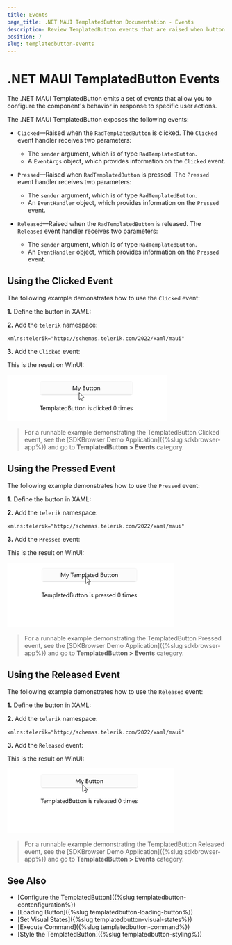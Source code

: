```yaml
---
title: Events
page_title: .NET MAUI TemplatedButton Documentation - Events
description: Review TemplatedButton events that are raised when button is pressed, clicked, released and toggle state changes. 
position: 7
slug: templatedbutton-events
---
```


# .NET MAUI TemplatedButton Events

The .NET MAUI TemplatedButton emits a set of events that allow you to configure the component's behavior in response to specific user actions.

The .NET MAUI TemplatedButton exposes the following events:

* `Clicked`&mdash;Raised when the `RadTemplatedButton` is clicked. The `Clicked` event handler receives two parameters:
	* The `sender` argument, which is of type `RadTemplatedButton`.
	* A `EventArgs` object, which provides information on the `Clicked` event.

* `Pressed`&mdash;Raised when `RadTemplatedButton` is pressed. The `Pressed` event handler receives two parameters:
	* The `sender` argument, which is of type `RadTemplatedButton`.
	* An `EventHandler` object, which provides information on the `Pressed` event.

* `Released`&mdash;Raised when the `RadTemplatedButton` is released. The `Released` event handler receives two parameters:
	* The `sender` argument, which is of type `RadTemplatedButton`.
	* An `EventHandler` object, which provides information on the `Pressed` event.

## Using the Clicked Event

The following example demonstrates how to use the `Clicked` event:

**1.** Define the button in XAML:

<snippet id='templatedbutton-event-clicked' />

**2.** Add the `telerik` namespace:

```XAML
xmlns:telerik="http://schemas.telerik.com/2022/xaml/maui"
```

**3.** Add the `Clicked` event:

<snippet id='templatedbutton-clicked-event' />

This is the result on WinUI:

![.NET MAUI TemplatedButton Clicked Event](images/templatedbutton-clicked-event.gif "TemplatedButton for .NET MAUI")

> For a runnable example demonstrating the TemplatedButton Clicked event, see the [SDKBrowser Demo Application]({%slug sdkbrowser-app%}) and go to **TemplatedButton > Events** category.

## Using the Pressed Event

The following example demonstrates how to use the `Pressed` event:

**1.** Define the button in XAML:

<snippet id='templatedbutton-event-pressed' />

**2.** Add the `telerik` namespace:

```XAML
xmlns:telerik="http://schemas.telerik.com/2022/xaml/maui"
```

**3.** Add the `Pressed` event:

<snippet id='templatedbutton-pressed-event' />

This is the result on WinUI:

![.NET MAUI TemplatedButton Pressed Event](images/templatedbutton-pressed-event.gif "TemplatedButton for .NET MAUI")

> For a runnable example demonstrating the TemplatedButton Pressed event, see the [SDKBrowser Demo Application]({%slug sdkbrowser-app%}) and go to **TemplatedButton > Events** category.

## Using the Released Event

The following example demonstrates how to use the `Released` event:

**1.** Define the button in XAML:

<snippet id='templatedbutton-event-released' />

**2.** Add the `telerik` namespace:

```XAML
xmlns:telerik="http://schemas.telerik.com/2022/xaml/maui"
```

**3.** Add the `Released` event:

<snippet id='templatedbutton-released-event' />

This is the result on WinUI:

![.NET MAUI TemplatedButton Released Event](images/templatedbutton-released-event.gif "TemplatedButton for .NET MAUI")

> For a runnable example demonstrating the TemplatedButton Released event, see the [SDKBrowser Demo Application]({%slug sdkbrowser-app%}) and go to **TemplatedButton > Events** category.

## See Also

- [Configure the TemplatedButton]({%slug templatedbutton-contenfiguration%})
- [Loading Button]({%slug templatedbutton-loading-button%})
- [Set Visual States]({%slug templatedbutton-visual-states%})
- [Execute Command]({%slug templatedbutton-command%})
- [Style the TemplatedButton]({%slug templatedbutton-styling%})